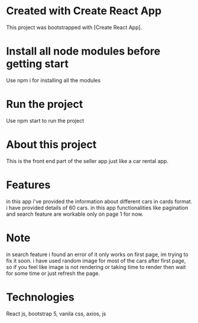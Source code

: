 # Created with Create React App

This project was bootstrapped with [Create React App].

# Install all node modules before getting start

Use npm i for installing all the modules

# Run the project

Use npm start to run the project

# About this project

This is the front end part of the seller app just like a car rental app.

# Features

in this app i've provided the information about different cars in cards
format.
i have provided details of 60 cars.
in this app functionalities like pagination and search feature are workable
only on page 1 for now.

# Note

in search feature i found an error of it only works on first page,
im trying to fix it soon.
i have used random image for most of the cars after first page,
so if you feel like image is not rendering or taking time to render then wait
for some time or just refresh the page.

# Technologies

React js, bootstrap 5, vanila css, axios, js

